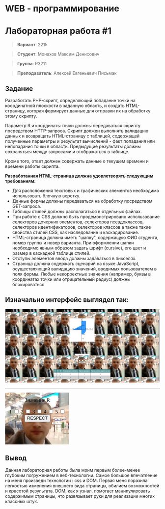 
# WEB - программирование

# Лабораторная работа #1

> **Вариант**: 2215

> **Студент**: Монахов Максим Денисович

> **Группа**: P3211

> **Преподаватель**: Алексей Евгеньевич Письмак

## Задание

Разработать PHP-скрипт, определяющий попадание точки на координатной плоскости в заданную область, и создать HTML-страницу, которая формирует данные для отправки их на обработку этому скрипту.

Параметр R и координаты точки должны передаваться скрипту посредством HTTP-запроса. Скрипт должен выполнять валидацию данных и возвращать HTML-страницу с таблицей, содержащей полученные параметры и результат вычислений - факт попадания или непопадания точки в область. Предыдущие результаты должны сохраняться между запросами и отображаться в таблице.

Кроме того, ответ должен содержать данные о текущем времени и времени работы скрипта.

**Разработанная HTML-страница должна удовлетворять следующим требованиям:**

- Для расположения текстовых и графических элементов необходимо использовать блочную верстку.
- Данные формы должны передаваться на обработку посредством GET-запроса.
- Таблицы стилей должны располагаться в отдельных файлах.
- При работе с CSS должно быть продемонстрировано использование селекторов
дочерних элементов, селекторов псевдоклассов, селекторов идентификаторов, селекторов классов а также такие свойства стилей CSS, как наследование и каскадирование.
- HTML-страница должна иметь "шапку", содержащую ФИО студента, номер группы и новер варианта. При
оформлении шапки необходимо явным образом задать шрифт (cursive), его цвет и размер в каскадной таблице стилей.
- Отступы элементов ввода должны задаваться в пикселях.
- Страница должна содержать сценарий на языке JavaScript, осуществляющий валидацию значений, вводимых пользователем в поля формы. Любые некорректные значения (например, буквы в координатах точки или отрицательный радиус) должны блокироваться.

## Изначально интерфейс выглядел так:

![Laba-Pismak-General](./web_lab_1/resources/Laba-Pismak-General.png)

---

![Laba-Pismak-RESPECT](.\web_lab_1\resources\Laba-Pismak-RESPECT.png)

## Вывод

Данная лабораторная работы была моим первым более-менее глубоким погружением в веб-технологии. Самое большое впечатление на меня произведи технологии : css и DOM. Первая меня поразила легкостью изменения внешнего вида страницы, обилием возможностей и красотой результата. DOM, как я узнал, помогает манипулировать содержимым страницы, что развязывает руки для реализации многих классных штук.
